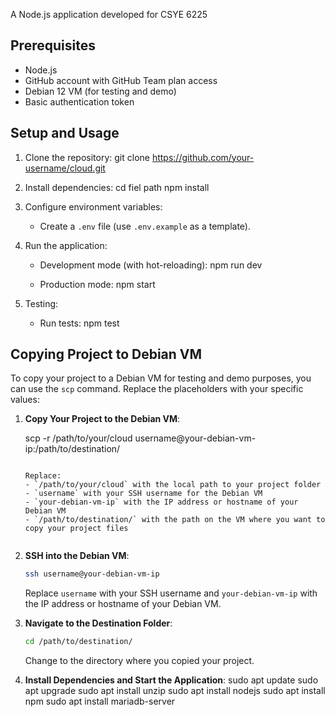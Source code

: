 
A Node.js application developed for CSYE 6225

## Prerequisites

- Node.js
- GitHub account with GitHub Team plan access
- Debian 12 VM (for testing and demo)
- Basic authentication token

## Setup and Usage

1. Clone the repository:
   git clone https://github.com/your-username/cloud.git

2. Install dependencies:
   cd fiel path
   npm install

3. Configure environment variables:
   - Create a `.env` file (use `.env.example` as a template).

4. Run the application:

   - Development mode (with hot-reloading):
     npm run dev
     

   - Production mode:
     npm start

5. Testing:

   - Run tests:
     npm test
    
## Copying Project to Debian VM

To copy your project to a Debian VM for testing and demo purposes, you can use the `scp` command. Replace the placeholders with your specific values:

1. **Copy Your Project to the Debian VM**:

   
   scp -r /path/to/your/cloud username@your-debian-vm-ip:/path/to/destination/
   ```

   Replace:
   - `/path/to/your/cloud` with the local path to your project folder
   - `username` with your SSH username for the Debian VM
   - `your-debian-vm-ip` with the IP address or hostname of your Debian VM
   - `/path/to/destination/` with the path on the VM where you want to copy your project files


2. **SSH into the Debian VM**:

   ```bash
   ssh username@your-debian-vm-ip
   ```

   Replace `username` with your SSH username and `your-debian-vm-ip` with the IP address or hostname of your Debian VM.

3. **Navigate to the Destination Folder**:

   ```bash
   cd /path/to/destination/
   ```

   Change to the directory where you copied your project.

4. **Install Dependencies and Start the Application**:
  sudo apt update
sudo apt upgrade
sudo apt install unzip
sudo apt install nodejs
sudo apt install npm
sudo apt install mariadb-server



